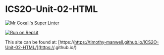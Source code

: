 # ICS2O-Unit-02-HTML

[![Mr Coxall's Super Linter](https://github.com/Timothy-Manwell/ICS2O-Unit-02-HTML/workflows/Mr%20Coxall's%20Super%20Linter/badge.svg)](https://github.com/<OWNER>/<REPOSITORY>/actions/)

[![Run on Repl.it](https://repl.it/badge/github/Timothy-manwell/ICS2O-Unit-02-HTML)](https://repl.it/github/<OWNER>/<REPOSITORY>)

This site can be found at: [https://https://timothy-manwell.github.io/ICS2O-Unit-02-HTML/](https://<OWNER>.github.io/<REPOSITORY>)
